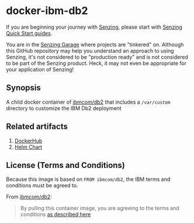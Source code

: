 # docker-ibm-db2

If you are beginning your journey with [Senzing],
please start with [Senzing Quick Start guides].

You are in the [Senzing Garage] where projects are "tinkered" on.
Although this GitHub repository may help you understand an approach to using Senzing,
it's not considered to be "production ready" and is not considered to be part of the Senzing product.
Heck, it may not even be appropriate for your application of Senzing!

## Synopsis

A child docker container of [ibmcom/db2]
that includes a `/var/custom` directory to customize the IBM Db2 deployment

## Related artifacts

1. [DockerHub]
1. [Helm Chart]

## License (Terms and Conditions)

Because this image is based on `FROM ibmcom/db2`, the IBM terms and conditions must be agreed to.

From [ibmcom/db2]:

> By pulling this container image, you are agreeing to the terms and conditions
> [as described here]

[as described here]: https://www-03.ibm.com/software/sla/sladb.nsf/displaylis/1E8460F5B5EBE0EB85258427002C656B?OpenDocument
[DockerHub]: https://hub.docker.com/r/senzing/ibm-db2
[Helm Chart]: https://github.com/senzing-garage/charts/tree/main/charts/senzing-ibm-db2
[ibmcom/db2]: https://hub.docker.com/r/ibmcom/db2
[Senzing Garage]: https://github.com/senzing-garage
[Senzing Quick Start guides]: https://docs.senzing.com/quickstart/
[Senzing]: https://senzing.com/

